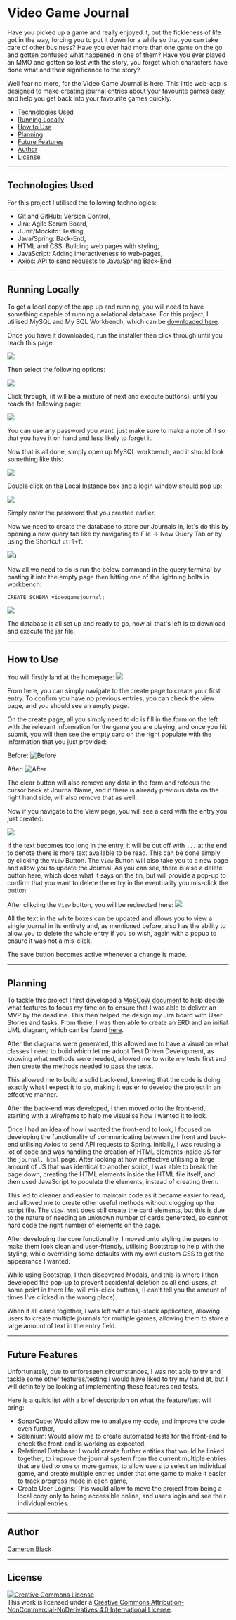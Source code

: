 # Video Game Journal
Have you picked up a game and really enjoyed it, but the fickleness of life got in the way, forcing you to put it 
down for a while so that you can take care of other business? Have you ever had more than one game on the go and gotten 
confused what happened in one of them? Have you ever played an MMO and gotten so lost with the story, you forget which
characters have done what and their significance to the story?

Well fear no more, for the Video Game Journal is here. This little web-app is designed to make creating journal
entries about your favourite games easy, and help you get back into your favourite games quickly.

- [Technologies Used](#technologies-used)
- [Running Locally](#running-locally)
- [How to Use](#how-to-use)
- [Planning](#planning)
- [Future Features](#future-features)
- [Author](#author)
- [License](#license)

-------------------
## Technologies Used
For this project I utilised the following technologies:
- Git and GitHub: Version Control,
- Jira: Agile Scrum Board,
- JUnit/Mockito: Testing,
- Java/Spring: Back-End,
- HTML and CSS: Building web pages with styling,
- JavaScript: Adding interactiveness to web-pages,
- Axios: API to send requests to Java/Spring Back-End

-------------------

## Running Locally
To get a local copy of the app up and running, you will need to have something capable of running a relational 
database.
For this project, I utilised MySQL and My SQL Workbench, which can be
[downloaded here](https://dev.mysql.com/downloads/windows/installer/8.0.html).

Once you have it downloaded, run the installer then click through until you reach this page:

![](https://i.imgur.com/oBVeGJp.png)

Then select the following options:

![](https://i.imgur.com/qbdQ7M3.png)

Click through, (it will be a mixture of next and execute buttons), until you reach the following page:

![](https://i.imgur.com/qLhP6Gm.png) 

You can use any password you want, just make sure to make a note of it so that you have it on hand and less likely 
to forget it.

Now that is all done, simply open up MySQL workbench, and it should look something like this:

![](https://imgur.com/XXc1YAs.png)

Double click on the Local Instance box and a login window should pop up:

![](https://i.imgur.com/HLAY0aX.png)

Simply enter the password that you created earlier.

Now we need to create the database to store our Journals in, let's do this by opening a new query tab like by 
navigating to File -> New Query Tab or by using the Shortcut `ctrl+T`:

![](https://i.imgur.com/5ikOGeF.png))

Now all we need to do is run the below command in the query terminal by pasting it into the empty page then hitting 
one of the lightning bolts in workbench: 
```
CREATE SCHEMA videogamejournal;
```
![](https://i.imgur.com/0NDAsRd.png)

The database is all set up and ready to go, now all that's left is to download and execute the jar file.

-------------------

## How to Use
You will firstly land at the homepage:
![](https://i.imgur.com/OI1KWqR.png)

From here, you can simply navigate to the create page to create your first entry. To confirm you have no previous
entries, you can check the view page, and you should see an empty page.

On the create page, all you simply need to do is fill in the form on the left with the relevant information for the
game you are playing, and once you hit submit, you will then see the empty card on the right populate with the
information that you just provided:

Before:
![Before](https://i.imgur.com/xWdUV9o.png)

After:
![After](https://i.imgur.com/eutcdZJ.png)

The clear button will also remove any data in the form and refocus the cursor back at Journal Name, and if there is
already previous data on the right hand side, will also remove that as well.

Now if you navigate to the View page, you will see a card with the entry you just created:

![](https://i.imgur.com/bp86OQi.png)

If the text becomes too long in the entry, it will be cut off with `...` at the end to denote there is more text
available to be read. This can be done simply by clicking the `View` Button.
The `View` Button will also take you to a new page and allow you to update the Journal. As you can see, there is
also a delete button here, which does what it says on the tin, but will provide a pop-up to confirm that you want to
delete the entry in the eventuality you mis-click the button.

After clikcing the `View` button, you will be redirected here:
![](https://i.imgur.com/k3Qy6pX.png)

All the text in the white boxes can be updated and allows you to view a single journal in its entirety and, as
mentioned before, also has the ability to allow you to delete the whole entry if you so wish, again with a popup to
ensure it was not a mis-click.

The save button becomes active whenever a change is made.

-------------------
## Planning
To tackle this project I first developed a [MoSCoW document](Documentation/MoSCoW.md) to help decide what features to focus 
my time on to 
ensure that I was able to deliver an MVP by the deadline. This then helped me design my Jira board with User Stories 
and tasks.
From there, I was then able to create an ERD and an initial UML diagram, which can be found 
[here](/Documentation/Diagrams).

After the diagrams were generated, this allowed me to have a visual on what classes I need to build which let me 
adopt Test Driven Development, as knowing what methods were needed, allowed me to write my tests first and then 
create the methods needed to pass the tests.

This allowed me to build a solid back-end, knowing that the code is doing exactly what I expect it to do, making it 
easier to develop the project in an effective manner.

After the back-end was developed, I then moved onto the front-end, starting with a wireframe to help me visualise 
how I wanted it to look. 

Once I had an idea of how I wanted the front-end to look, I focused on developing the functionality of 
communicating between the front and back-end utilising Axios to send API requests to Spring.
Initially, I was reusing a lot of code and was handling the creation of HTML elements inside JS for the `journal.
html` page. After looking at how ineffective utilising a large amount of JS that was identical to another script, I 
was able to break the page down, creating the HTML elements inside the HTML file itself, and then used JavaScript to 
populate the elements, instead of creating them.

This led to cleaner and easier to maintain code as it became easier to read, and allowed me to create other useful 
methods without clogging up the script file. The `view.html` does still create the card elements, but this is due to 
the nature of needing an unknown number of cards generated, so cannot hard code the right number of elements on the 
page.

After developing the core functionality, I moved onto styling the pages to make them look clean and user-friendly, 
utilising Bootstrap to help with the styling, while overriding some defaults with my own custom CSS to get 
the appearance I wanted.

While using Bootstrap, I then discovered Modals, and this is where I then developed the pop-up to prevent accidental 
deletion as all end-users, at some point in there life, will mis-click buttons, (I can't tell you the amount of 
times I've clicked in the wrong place).

When it all came together, I was left with a full-stack application, allowing users to create multiple journals for 
multiple games, allowing them to store a large amount of text in the entry field.

-------------------
## Future Features

Unfortunately, due to unforeseen circumstances, I was not able to try and tackle some other features/testing I would 
have liked to try my hand at, but I will definitely be looking at implementing these features and tests. 

Here is a quick list with a brief description on what the feature/test will bring:
- SonarQube: Would allow me to analyse my code, and improve the code even further,
- Selenium: Would allow me to create automated tests for the front-end to check the front-end is working as expected,
- Relational Database: I would create further entities that would be linked together, to improve the journal system 
  from the current multiple entries that are tied to one or more games, to allow users to select an individual game, 
  and create multiple entries under that one game to make it easier to track progress made in each game,
- Create User Logins: This would allow to move the project from being a local copy only to being accessible online, 
  and users login and see their individual entries.

-------------------
## Author
[Cameron Black](https://github.com/cam-black)

-------------------
## License
<a rel="license" href="http://creativecommons.org/licenses/by-nc-nd/4.0/"><img alt="Creative Commons License" style="border-width:0" src="https://i.creativecommons.org/l/by-nc-nd/4.0/88x31.png" /></a><br />This work is licensed under a <a rel="license" href="http://creativecommons.org/licenses/by-nc-nd/4.0/">Creative Commons Attribution-NonCommercial-NoDerivatives 4.0 International License</a>.